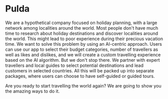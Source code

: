 # Pulda

We are a hypothetical company focused on holiday planning, with a large network among localities around the world. Most people don't have much time to research about holiday destinations and discover localities around the world. This might lead to poor experience during their precious vacation time. We want to solve this problem by using an AI-centric approach. Users can use our app to select their budget categories, number of travellers as well as likes and dislikes, and we will create a custom travelling experience based on the AI algorithm. But we don't stop there. We partner with expert travellers and local guides to select potential destinations and lead customers in selected countries. All this will be packed up into separate packages, where users can choose to have self-guided or guided tours.

Are you ready to start travelling the world again? We are going to show you the amazing ways to do it.
